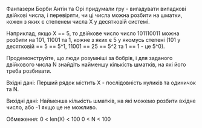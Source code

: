 Фантазери
Борби Антін та Орі придумали гру - вигадувати випадкові двійкові числа, і перевіряти, чи ці числа можна розбити на шматки, кожен з яких є степенем числа X у десятковій системі.

Наприклад, якщо X == 5, то двійкове число число 101110011 можна розбити на 101, 11001 та 1, кожне з яких є 5 у якомусь степені (101 у десятковій == 5 == 5^1, 11001 == 25 == 5^2 та 1 == 1 - це 5^0).

Продемонструйте, що люди розумніші за бобрів, і для заданого двійкового числа N знайдіть найменшу кількість шматків, на які його треба розбивати.

Вхідні дані:
	Перший рядок містить X - послідовність нуликів та одиничок та N.

Вихідні дані:
	Найменша кількість шматків, на які можемо розбити вхідне число, або -1 якщо це не можливо.

Обмеження:
	0 < len(X) < 100
	0 < N < 100

